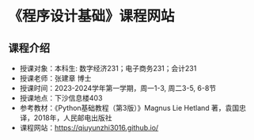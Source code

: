 # 《程序设计基础》课程网站


##  课程介绍

- 授课对象：本科生: 数字经济231；电子商务231；会计231
- 授课老师：张建章 博士
- 授课时间：2023-2024学年第一学期，周一1-3, 周二3-5, 6-8节
- 授课地点：下沙信息楼403
- 参考教材：《Python基础教程（第3版）》Magnus Lie Hetland 著，袁国忠 译，2018年，人民邮电出版社
- 课程网站：https://qiuyunzhi3016.github.io/
